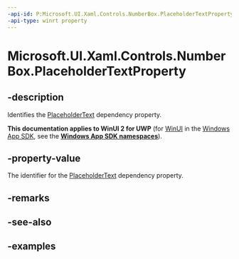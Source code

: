 ```yaml
---
-api-id: P:Microsoft.UI.Xaml.Controls.NumberBox.PlaceholderTextProperty
-api-type: winrt property
---
```


# Microsoft.UI.Xaml.Controls.NumberBox.PlaceholderTextProperty

<!--
public static Windows.UI.Xaml.DependencyProperty PlaceholderTextProperty { get; }
-->

## -description

Identifies the [PlaceholderText](numberbox_placeholdertext.md) dependency property.

**This documentation applies to WinUI 2 for UWP** (for [WinUI](/windows/apps/winui/winui3/) in the [Windows App SDK](/windows/apps/windows-app-sdk/), see the **[Windows App SDK namespaces](/windows/windows-app-sdk/api/winrt/)**).

## -property-value

The identifier for the [PlaceholderText](numberbox_placeholdertext.md) dependency property.

## -remarks

## -see-also

## -examples

